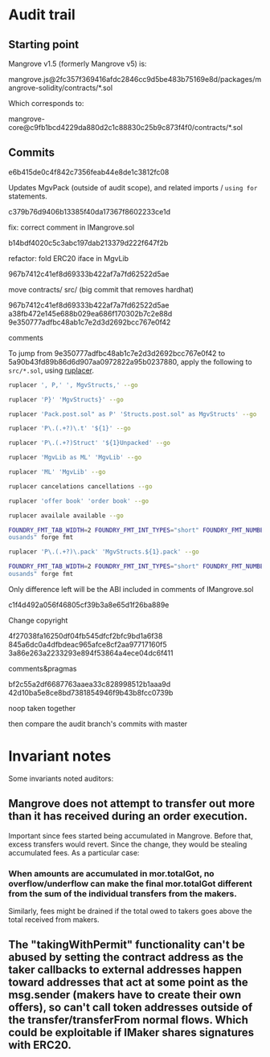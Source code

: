 # Audit trail

## Starting point

Mangrove v1.5 (formerly Mangrove v5) is:

mangrove.js@2fc357f369416afdc2846cc9d5be483b75169e8d/packages/mangrove-solidity/contracts/\*.sol

Which corresponds to:

mangrove-core@c9fb1bcd4229da880d2c1c88830c25b9c873f4f0/contracts/\*.sol

## Commits

e6b415de0c4f842c7356feab44e8de1c3812fc08

Updates MgvPack (outside of audit scope), and related imports / `using for` statements.

c379b76d9406b13385f40da17367f8602233ce1d

fix: correct comment in IMangrove.sol

b14bdf4020c5c3abc197dab213379d222f647f2b

refactor: fold ERC20 iface in MgvLib

967b7412c41ef8d69333b422af7a7fd62522d5ae

move contracts/ src/
(big commit that removes hardhat)

967b7412c41ef8d69333b422af7a7fd62522d5ae
a38fb472e145e688b029ea686f170302b7c2e88d
9e350777adfbc48ab1c7e2d3d2692bcc767e0f42

comments

To jump from 9e350777adfbc48ab1c7e2d3d2692bcc767e0f42 to 5a90b43fd89b86d6d907aa0972822a95b0237880, apply the following to ` src/*.sol`, using [ruplacer](https://github.com/your-tools/ruplacer).

```bash
ruplacer ', P,' ', MgvStructs,' --go

ruplacer 'P}' 'MgvStructs}' --go

ruplacer 'Pack.post.sol" as P' 'Structs.post.sol" as MgvStructs' --go

ruplacer 'P\.(.+?)\.t' '${1}' --go

ruplacer 'P\.(.+?)Struct' '${1}Unpacked' --go

ruplacer 'MgvLib as ML' 'MgvLib' --go

ruplacer 'ML' 'MgvLib' --go

ruplacer cancelations cancellations --go

ruplacer 'offer book' 'order book' --go

ruplacer availale available --go

FOUNDRY_FMT_TAB_WIDTH=2 FOUNDRY_FMT_INT_TYPES="short" FOUNDRY_FMT_NUMBER_UNDERSCORE="th
ousands" forge fmt

ruplacer 'P\.(.+?)\.pack' 'MgvStructs.${1}.pack' --go

FOUNDRY_FMT_TAB_WIDTH=2 FOUNDRY_FMT_INT_TYPES="short" FOUNDRY_FMT_NUMBER_UNDERSCORE="th
ousands" forge fmt
```

Only difference left will be the ABI included in comments of IMangrove.sol

c1f4d492a056f46805cf39b3a8e65d1f26ba889e

Change copyright

4f27038fa16250df04fb545dfcf2bfc9bd1a6f38
845a6dc0a4dfbdeac965afce8cf2aa97717160f5
3a86e263a2233293e894f53864a4ece04dc6f411

comments&pragmas

bf2c55a2df6687763aaea33c828998512b1aaa9d
42d10ba5e8ce8bd7381854946f9b43b8fcc0739b

noop taken together

then compare the audit branch's commits with master

# Invariant notes

Some invariants noted auditors:

## Mangrove does not attempt to transfer out more than it has received during an order execution.

Important since fees started being accumulated in Mangrove. Before that, excess transfers would revert. Since the change, they would be stealing accumulated fees. As a particular case:

### When amounts are accumulated in mor.totalGot, no overflow/underflow can make the final mor.totalGot different from the sum of the individual transfers from the makers.

Similarly, fees might be drained if the total owed to takers goes above the total received from makers.

## The "takingWithPermit" functionality can't be abused by setting the contract address as the taker callbacks to external addresses happen toward addresses that act at some point as the msg.sender (makers have to create their own offers), so can't call token addresses outside of the transfer/transferFrom normal flows. Which could be exploitable if IMaker shares signatures with ERC20.
